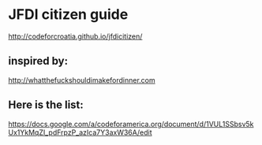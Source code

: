 # JFDI citizen guide

http://codeforcroatia.github.io/jfdicitizen/

## inspired by:
http://whatthefuckshouldimakefordinner.com

## Here is the list:
https://docs.google.com/a/codeforamerica.org/document/d/1VUL1SSbsv5kUx1YkMqZI_pdFrpzP_azIca7Y3axW36A/edit
